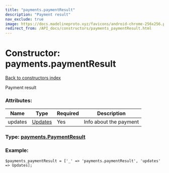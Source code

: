 ```yaml
---
title: "payments.paymentResult"
description: "Payment result"
nav_exclude: true
image: https://docs.madelineproto.xyz/favicons/android-chrome-256x256.png
redirect_from: /API_docs/constructors/payments_paymentResult.html
---
```

# Constructor: payments.paymentResult  
[Back to constructors index](/API_docs/constructors/index.html)



Payment result

### Attributes:

| Name     |    Type       | Required | Description |
|----------|---------------|----------|-------------|
|updates|[Updates](/API_docs/types/Updates.html) | Yes|Info about the payment|



### Type: [payments.PaymentResult](/API_docs/types/payments.PaymentResult.html)


### Example:

```
$payments_paymentResult = ['_' => 'payments.paymentResult', 'updates' => Updates];
```  
